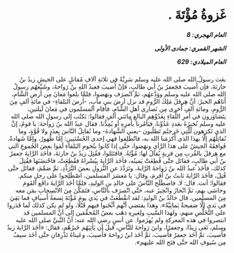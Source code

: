 <h1 dir="rtl">غَزوةُ مُؤْتَةَ .</h1>

<h5 dir="rtl">العام الهجري:  8

الشهر القمري: جمادى الأولى

العام الميلادي: 629</h5>

<p dir="rtl">بعَث رسولُ الله صلى الله عليه وسلم سَرِيَّةً في ثلاثةِ آلافِ مُقاتلٍ على الجيشِ زيدُ بنُ حارثةَ، فإن أُصيبَ فجَعفرُ بنُ أبي طالبٍ، فإنْ أُصيبَ فعبدُ اللهِ بنُ رَواحةَ، وشَيَّعهُم رسولُ الله صلى الله عليه وسلم ووَدَّعهُم، ثمَّ انْصرَف ونهَضوا، فلمَّا بلغوا مَعانَ مِن أرضِ الشَّامِ، أَتاهُم الخبرُ: أنَّ هِرقلَ مَلِكَ الرُّومِ قد نزل أرضَ بني مآبٍ، -أرضَ البَلقاءِ- في مائةِ ألفٍ مِنَ الرُّومِ، ومائةِ ألفٍ أُخرى مِن نَصارى أهلِ الشَّامِ، فأقام المسلمون في مَعانَ لَيلتينِ، يتَشاوَرون في أمرِ اللِّقاءِ بِعَدُوِّهِم البالغِ مِائتي ألفٍ فقالوا: نَكتُب إلى رسولِ الله صلى الله عليه وسلم نُخبِرُهُ بعَددِ عَدُوِّنا، فيَأمُرنا بأَمرِهِ أو يُمِدُّنا. فقال عبدُ الله بنُ رَواحةَ: يا قومُ، إنَّ الذي تَكرَهون لَلَّتِي خَرجتُم تَطلُبون -يعني الشَّهادةَ- وما نُقاتِلُ النَّاسَ بِعدَدٍ ولا قُوَّةٍ، وما نُقاتِلُهُم إلَّا بهذا الذي أَكرَمَنا الله به، فانْطَلِقوا فهي إحدى الحُسْنَيينِ: إمَّا ظُهورٌ، وإمَّا شَهادةٌ. فَوافقَهُ الجيشُ على هذا الرَّأيِ ونهَضوا، حتَّى إذا كانوا بتُخومِ البَلقاءِ لَقوا بعضَ الجُموعِ التي مع هِرقلَ بالقُربِ مِن قريةٍ يُقالُ لها: مُؤْتَةُ. فاقتَتَلوا، فقُتِلَ زيدُ بنُ حارثةَ، فأخَذ الرَّايةَ جعفرُ بنُ أبي طالبٍ، فقاتَل حتَّى قُطِعَتْ يَمينُه، فأخَذ الرَّايةَ بِيُسْراهُ فقُطِعَتْ، فاحْتضَنَها فقُتِلَ كذلك، فأخَذ عبدُ الله بنُ رَواحةَ الرَّايةَ، وتَرَدَّدَ عنِ النُّزولِ بعضَ التَّرَدُّدِ، ثمَّ صَمَّمَ، فقاتَل حتَّى قُتِلَ، فأخَذ الرَّايةَ ثابتُ بنُ أَقرمَ، وقال: يا مَعشرَ المسلمين، اصْطَلِحوا على رجلٍ منكم. فقالوا: أنت. قال: لا. فاصطَلَح النَّاسُ على خالدِ بنِ الوليدِ، فلمَّا أخَذ الرَّايةَ دافَع القَومَ وحاشى بهِم، ثمَّ انْحازَ وانْحِيزَ عنه، حتَّى انْصرَف بالنَّاسِ، فتَمَكَّنَ مِنَ الانْسِحابِ بمَن معه مِنَ المسلمين، قال خالدُ بنُ الوليدِ: لقد انقْطَعَتْ في يَدي يومَ مُؤْتَةَ تِسعةُ أَسيافٍ فما بَقِيَ في يَدي إلَّا صَفيحةٌ يَمانِيَّةٌ». وهذا يقتضي أنَّهم أثْخَنوا فيهم قَتْلًا، ولو لم يكن كذلك لَما قَدَروا على التَّخَلُّصِ منهم، ولهذا السَّببِ ولِغيرِهِ ذهَب بعضُ المُحقِّقين إلى أنَّ المسلمين قد انتصروا في هذه المعركةِ ولم يُهزَموا. عن أنسٍ رضي الله عنه: أنَّ النَّبيَّ صلى الله عليه وسلم، نَعَى زيدًا، وجعفرًا، وابنَ رَواحةَ للنَّاسِ، قبلَ أن يَأتِيَهُم خَبرُهُم، فقال: «أخَذ الرَّايةَ زيدٌ فأُصيبَ، ثمَّ أخَذ جعفرٌ فأُصيبَ، ثمَّ أخَذ ابنُ رَواحةَ فأُصيبَ، وعَيناهُ تَذْرِفانِ حتَّى أخَذ سيفٌ مِن سُيوفِ الله حتَّى فتَح الله عليهم».</p></br>
